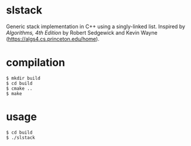 # slstack
Generic stack implementation in C++ using a singly-linked list. Inspired by
*Algorithms, 4th Edition* by Robert Sedgewick and Kevin Wayne
(https://algs4.cs.princeton.edu/home).

# compilation
    $ mkdir build
    $ cd build
    $ cmake ..
    $ make

# usage
    $ cd build
    $ ./slstack
